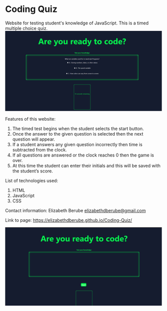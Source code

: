 # Coding Quiz
Website for testing student's knowledge of JavaScript. This is a timed multiple choice quiz. 
![image](/assets/Screenshot.png)

Features of this website:
 
1. The timed test begins when the student selects the start button.
2. Once the answer to the given question is selected then the next question will appear.
3. If a student answers any given question incorrectly then time is subtracted from the clock.
4. If all questions are answered or the clock reaches 0 then the game is over.
5. At this time the student can enter their initials and this will be saved with the student’s score.

List of technologies used:

1. HTML
2. JavaScript
3. CSS

Contact information:
Elizabeth Berube
elizabethdberube@gmail.com

Link to page: 
https://elizabethdberube.github.io/Coding-Quiz/


![image](/assets/Screenshot2.png)

